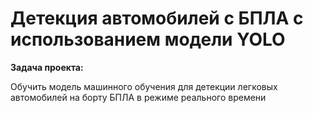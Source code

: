 # Детекция автомобилей с БПЛА с использованием модели YOLO

**Задача проекта:** 

Обучить модель машинного обучения для детекции легковых автомобилей на борту БПЛА в режиме реального времени
